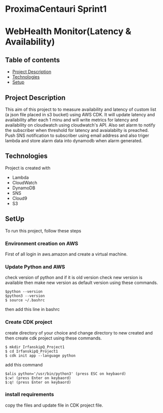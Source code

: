 # ProximaCentauri Sprint1
# WebHealth Monitor(Latency & Availability)

## Table of contents
* [Project Description](#Project-Description)
* [Technologies](#technologies)
* [Setup](#setup)


## Project Description
This aim of this project to to measure availability and latency of custom list (a json file placed in s3 bucket) using AWS CDK. It will update latency and availability after each 1 minu and will write metrics for latency and availability on cloudwatch using cloudwatch's API. Also set alarm to notify the subscriber when threshold for latency and avaialabilty is preached. Push SNS notification to subscriber using email address and also triger lambda and store alarm data into dynamodb when alarm generated. 
## Technologies 
Project is created with 
* Lambda
* CloudWatch
* DynamoDB
* SNS
* Cloud9
* S3

## SetUp
To run this project, follow these steps 
### Environment creation on AWS
First of all login in aws.amazon and create a virtual machine. 
### Update Python and AWS 
check version of python and if it is old version check new version is available then make new version as default version using these commands.
 ```
 $python --version
 $python3 --version
 $ source ~/.bashrc
 ```
 then add this line in bashrc
 
### Create CDK project 
create directory of your choice and change directory to new created and then create cdk project using these commands. 
```
$ mkdir IrfanskipQ_Project1
$ cd IrfanskipQ_Project1
$ cdk init app --language python
```
add this command
```
$alis python='/usr/bin/python3' (press ESC on keybaord)
$:w! (press Enter on keybaord)
$:q! (press Enter on keybaord) 
```
### install requirements 
copy the files and update file in CDK project file. 
